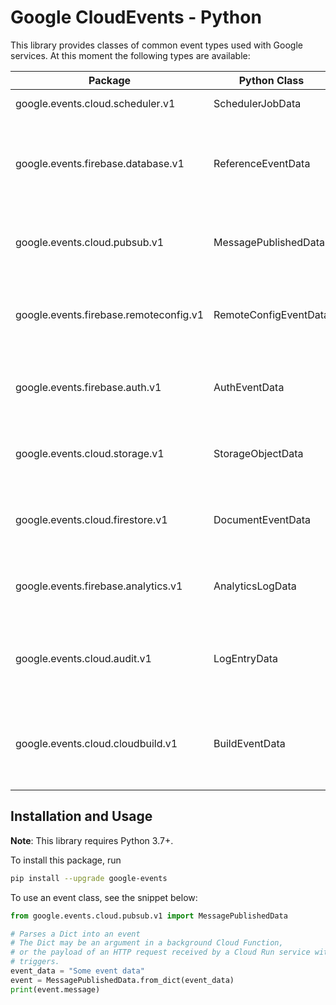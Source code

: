 # Google CloudEvents - Python

This library provides classes of common event types used with Google services.
At this moment the following types are available:

| Package | Python Class | Description |
| ------------- | ------------- | ------------- |
| google.events.cloud.scheduler.v1 | SchedulerJobData | Scheduler job data. |
| google.events.firebase.database.v1 | ReferenceEventData | The data within all Firebase Real Time Database reference events. |
| google.events.cloud.pubsub.v1 | MessagePublishedData | The event data when a message is published to a topic. |
| google.events.firebase.remoteconfig.v1 | RemoteConfigEventData | The data within all Firebase Remote Config events. |
| google.events.firebase.auth.v1 | AuthEventData | The data within all Firebase Auth events. |
| google.events.cloud.storage.v1 | StorageObjectData | An object within Google Cloud Storage. |
| google.events.cloud.firestore.v1 | DocumentEventData | The data within all Firestore document events. |
| google.events.firebase.analytics.v1 | AnalyticsLogData | The data within Firebase Analytics log events. |
| google.events.cloud.audit.v1 | LogEntryData | The data within all Cloud Audit Logs log entry events. |
| google.events.cloud.cloudbuild.v1 | BuildEventData | Build event data for Google Cloud Platform API operations. |

## Installation and Usage

**Note**: This library requires Python 3.7+.

To install this package, run

``` sh
pip install --upgrade google-events
```

To use an event class, see the snippet below:

``` python
from google.events.cloud.pubsub.v1 import MessagePublishedData

# Parses a Dict into an event
# The Dict may be an argument in a background Cloud Function,
# or the payload of an HTTP request received by a Cloud Run service with event
# triggers.
event_data = "Some event data"
event = MessagePublishedData.from_dict(event_data)
print(event.message)
```
